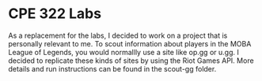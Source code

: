 # CPE 322 Labs

As a replacement for the labs, I decided to work on a project that is personally relevant to me. To scout information about players in the MOBA League of Legends, you would normallly use a site like op.gg or u.gg. I decided to replicate these kinds of sites by using the Riot Games API. More details and run instructions can be found in the scout-gg folder.
